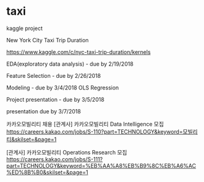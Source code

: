 # taxi
kaggle project

New York City Taxi Trip Duration

https://www.kaggle.com/c/nyc-taxi-trip-duration/kernels

EDA(exploratory data analysis) - due by 2/19/2018

Feature Selection - due by 2/26/2018

Modeling - due by 3/4/2018
OLS Regression

Project presentation - due by 3/5/2018

presentation due by 3/7/2018


카카오모빌리티 채용
[관계사] 카카오모빌리티 Data Intelligence 모집
https://careers.kakao.com/jobs/S-110?part=TECHNOLOGY&keyword=모빌리티&skilset=&page=1


[관계사] 카카오모빌리티 Operations Research 모집
https://careers.kakao.com/jobs/S-111?part=TECHNOLOGY&keyword=%EB%AA%A8%EB%B9%8C%EB%A6%AC%ED%8B%B0&skilset=&page=1
